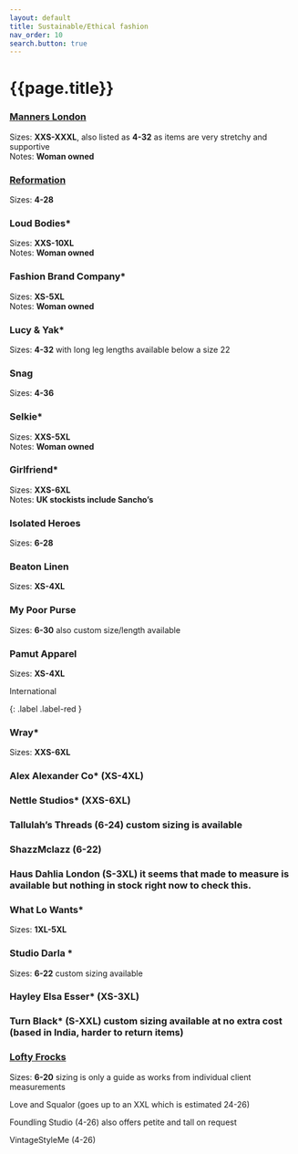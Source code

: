 ```yaml
---
layout: default
title: Sustainable/Ethical fashion
nav_order: 10
search.button: true
---
```


# {{page.title}}

### [Manners London](https://www.mannersldn.com/?gclid=Cj0KCQjw5-WRBhCKARIsAAId9Fmq_XNgODKPht4voQ1hMc20mLmxTaXb4qXYy7oQh00NYID0Z0byB_kaAny_EALw_wcB)<br/>
Sizes: **XXS-XXXL**, also listed as **4-32** as items are very stretchy and supportive<br/>
Notes: **Woman owned**

### [Reformation](https://www.thereformation.com/)<br/>
Sizes: **4-28**

### Loud Bodies* <br/>
Sizes: **XXS-10XL**<br/>
Notes: **Woman owned**

### Fashion Brand Company* <br/>
Sizes: **XS-5XL**<br/>
Notes: **Woman owned**

### Lucy & Yak* <br/>
Sizes: **4-32** with long leg lengths available below a size 22

### Snag<br/>
Sizes: **4-36**

### Selkie*
Sizes: **XXS-5XL**<br/>
Notes: **Woman owned**

### Girlfriend* <br/>
Sizes: **XXS-6XL**<br/>
Notes: **UK stockists include Sancho’s**

### Isolated Heroes<br/>
Sizes: **6-28**

### Beaton Linen<br/>
Sizes: **XS-4XL**

### My Poor Purse<br/>
Sizes: **6-30** also custom size/length available

### Pamut Apparel <br/>
Sizes: **XS-4XL**<br/>

International
 
{: .label .label-red } 

### Wray* <br/>
Sizes: **XXS-6XL**

### Alex Alexander Co* (XS-4XL)

### Nettle Studios* (XXS-6XL)

### Tallulah’s Threads (6-24) custom sizing is available

### ShazzMclazz (6-22)

### Haus Dahlia London (S-3XL) it seems that made to measure is available but nothing in stock right now to check this.

### What Lo Wants* 
Sizes: **1XL-5XL**

### Studio Darla <span style="color:.text-red-300;">&#42;</span><br />
Sizes: **6-22** custom sizing available

### Hayley Elsa Esser* (XS-3XL)

### Turn Black* (S-XXL) custom sizing available at no extra cost (based in India, harder to return items)

### [Lofty Frocks](https://www.loftyfrocks.uk/)<br/>
Sizes: **6-20** sizing is only a guide as works from individual client measurements

Love and Squalor (goes up to an XXL which is estimated 24-26)

Foundling Studio (4-26) also offers petite and tall on request

VintageStyleMe (4-26)